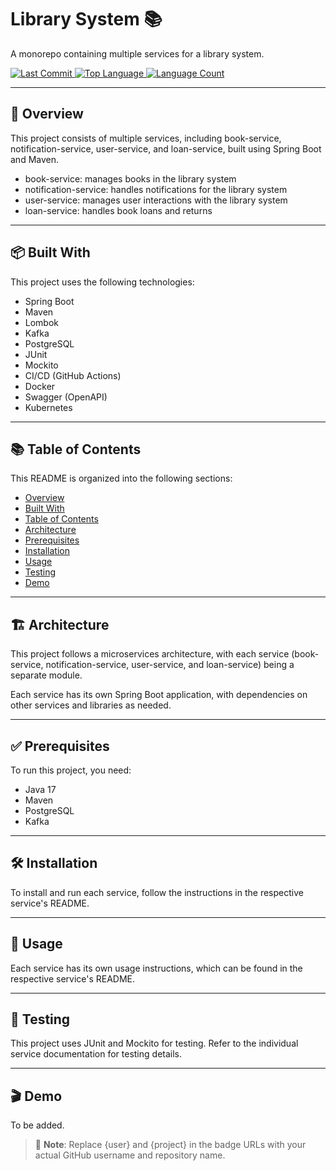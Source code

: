 <h1 align="left">Library System 📚</h1>
<p align="left">A monorepo containing multiple services for a library system.</p>

<p align="left">
  <a href="https://github.com/l4yoos/library/commits/main">
    <img src="https://img.shields.io/github/last-commit/l4yoos/library" alt="Last Commit">
  </a>
  <a href="https://github.com/l4yoos/library">
    <img src="https://img.shields.io/github/languages/top/l4yoos/library" alt="Top Language">
  </a>
  <a href="https://github.com/l4yoos/library">
    <img src="https://img.shields.io/github/languages/count/l4yoos/library" alt="Language Count">
  </a>
</p>

<hr/>

<h2 align="left" id="overview">🚀 Overview</h2>
<p align="left">This project consists of multiple services, including book-service, notification-service, user-service, and loan-service, built using Spring Boot and Maven.</p>
<ul align="left">
  <li>book-service: manages books in the library system</li>
  <li>notification-service: handles notifications for the library system</li>
  <li>user-service: manages user interactions with the library system</li>
  <li>loan-service: handles book loans and returns</li>
</ul>

<hr/>

<h2 align="left" id="built-with">📦 Built With</h2>
<p align="left">This project uses the following technologies:</p>
<ul align="left">
  <li>Spring Boot</li>
  <li>Maven</li>
  <li>Lombok</li>
  <li>Kafka</li>
  <li>PostgreSQL</li>
  <li>JUnit</li>
  <li>Mockito</li>
  <li>CI/CD (GitHub Actions)</li>
  <li>Docker</li>
  <li>Swagger (OpenAPI)</li>
  <li>Kubernetes</li>
</ul>

<hr/>

<h2 align="left" id="table-of-contents">📚 Table of Contents</h2>
<p align="left">This README is organized into the following sections:</p>
<ul align="left">
  <li><a href="#overview">Overview</a></li>
  <li><a href="#built-with">Built With</a></li>
  <li><a href="#table-of-contents">Table of Contents</a></li>
  <li><a href="#architecture">Architecture</a></li>
  <li><a href="#prerequisites">Prerequisites</a></li>
  <li><a href="#installation">Installation</a></li>
  <li><a href="#usage">Usage</a></li>
  <li><a href="#testing">Testing</a></li>
  <li><a href="#demo">Demo</a></li>
</ul>

<hr/>

<h2 align="left" id="architecture">🏗️ Architecture</h2>
<p align="left">This project follows a microservices architecture, with each service (book-service, notification-service, user-service, and loan-service) being a separate module.</p>
<p align="left">Each service has its own Spring Boot application, with dependencies on other services and libraries as needed.</p>

<hr/>

<h2 align="left" id="prerequisites">✅ Prerequisites</h2>
<p align="left">To run this project, you need:</p>
<ul align="left">
  <li>Java 17</li>
  <li>Maven</li>
  <li>PostgreSQL</li>
  <li>Kafka</li>
</ul>

<hr/>

<h2 align="left" id="installation">🛠️ Installation</h2>
<p align="left">To install and run each service, follow the instructions in the respective service's README.</p>

<hr/>

<h2 align="left" id="usage">🚀 Usage</h2>
<p align="left">Each service has its own usage instructions, which can be found in the respective service's README.</p>

<hr/>

<h2 align="left" id="testing">🧪 Testing</h2>
<p align="left">This project uses JUnit and Mockito for testing. Refer to the individual service documentation for testing details.</p>

<hr/>

<h2 align="left" id="demo">🎬 Demo</h2>
<p align="left">To be added.</p>

> 📝 **Note**: Replace {user} and {project} in the badge URLs with your actual GitHub username and repository name.
